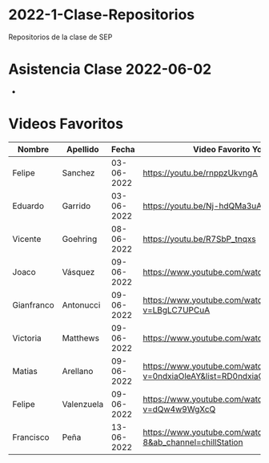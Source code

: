 # 2022-1-Clase-Repositorios
Repositorios de la clase de SEP

# Asistencia Clase 2022-06-02

- 


# Videos Favoritos

| Nombre | Apellido | Fecha      | Video Favorito YouTube       |
| ------ | -------- | ---------- | ---------------------------- |
| Felipe | Sanchez  | 03-06-2022 | https://youtu.be/rnppzUkvngA |
| Eduardo | Garrido | 03-06-2022 | https://youtu.be/Nj-hdQMa3uA |
| Vicente | Goehring | 08-06-2022 | https://youtu.be/R7SbP_tnqxs |
| Joaco  | Vásquez  | 09-06-2022 | https://www.youtube.com/watch?v=nbY_aP-alkw |
| Gianfranco | Antonucci  | 09-06-2022 | https://www.youtube.com/watch?v=LBgLC7UPCuA |
| Victoria | Matthews  | 09-06-2022 | https://www.youtube.com/watch?v=Yfsslx6y6gU |
| Matias | Arellano | 09-06-2022 | https://www.youtube.com/watch?v=0ndxiaOleAY&list=RD0ndxiaOleAY&start_radio=1 |
| Felipe | Valenzuela  | 09-06-2022 | https://www.youtube.com/watch?v=dQw4w9WgXcQ |
| Francisco | Peña | 13-06-2022 | https://www.youtube.com/watch?v=4feUSTS21-8&ab_channel=chillStation |